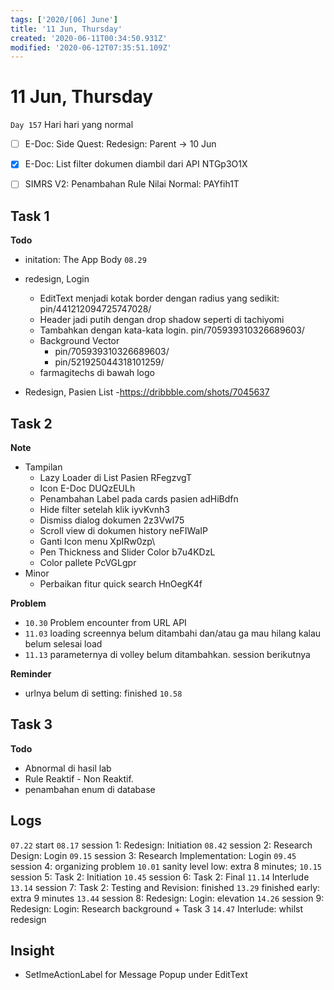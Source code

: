 ```yaml
---
tags: ['2020/[06] June']
title: '11 Jun, Thursday'
created: '2020-06-11T00:34:50.931Z'
modified: '2020-06-12T07:35:51.109Z'
---
```


# 11 Jun, Thursday

`Day 157` Hari hari yang normal

- [ ] E-Doc: Side Quest: Redesign: Parent -> 10 Jun
- [x] E-Doc: List filter dokumen diambil dari API NTGp3O1X
- [ ] SIMRS V2: Penambahan Rule Nilai Normal: PAYfih1T


## Task 1
**Todo**
- initation: The App Body `08.29`
- redesign, Login
  - EditText menjadi kotak border dengan radius yang sedikit: pin/441212094725747028/
  - Header jadi putih dengan drop shadow seperti di tachiyomi
  - Tambahkan dengan kata-kata login. pin/705939310326689603/
  - Background Vector
    - pin/705939310326689603/
    - pin/521925044318101259/
  - farmagitechs di bawah logo

- Redesign, Pasien List -https://dribbble.com/shots/7045637

## Task 2
**Note**
- Tampilan
  - Lazy Loader di List Pasien RFegzvgT
  - Icon E-Doc DUQzEULh
  - Penambahan Label pada cards pasien adHiBdfn
  - Hide filter setelah klik iyvKvnh3
  - Dismiss dialog dokumen 2z3VwI75
  - Scroll view di dokumen history neFIWaIP
  - Ganti Icon menu XpIRw0zp\
  - Pen Thickness and Slider Color b7u4KDzL
  - Color pallete PcVGLgpr
- Minor
  - Perbaikan fitur quick search HnOegK4f

**Problem**
- `10.30` Problem encounter from URL API
- `11.03` loading screennya belum ditambahi dan/atau ga mau hilang kalau belum selesai load
- `11.13` parameternya di volley belum ditambahkan. session berikutnya

**Reminder**
- urlnya belum di setting: finished `10.58`

## Task 3
**Todo**
- Abnormal di hasil lab
- Rule Reaktif - Non Reaktif. 
- penambahan enum di database

## Logs
`07.22` start
`08.17` session 1: Redesign: Initiation
`08.42` session 2: Research Design: Login
`09.15` session 3: Research Implementation:  Login
`09.45` session 4: organizing problem
`10.01` sanity level low: extra 8 minutes;
`10.15` session 5: Task 2: Initiation 
`10.45` session 6: Task 2: Final
`11.14` Interlude
`13.14` session 7: Task 2: Testing and Revision: finished
`13.29` finished early: extra 9 minutes
`13.44` session 8: Redesign: Login: elevation
`14.26` session 9: Redesign: Login: Research background + Task 3
`14.47` Interlude: whilst redesign

## Insight
- SetImeActionLabel for Message Popup under EditText
